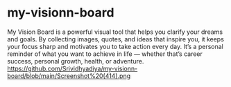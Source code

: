 # my-visionn-board
My Vision Board is a powerful visual tool that helps you clarify your dreams and goals. By collecting images, quotes, and ideas that inspire you, it keeps your focus sharp and motivates you to take action every day. It’s a personal reminder of what you want to achieve in life — whether that’s career success, personal growth, health, or adventure.
https://github.com/Srividhyadiya/my-visionn-board/blob/main/Screenshot%20(414).png

